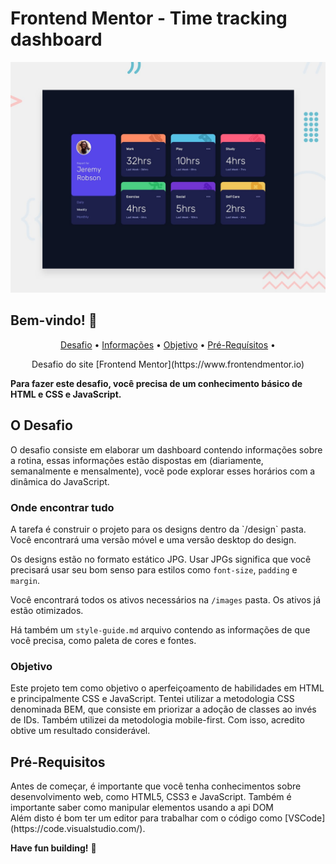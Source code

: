 # Frontend Mentor - Time tracking dashboard

![Design preview for the Time tracking dashboard coding challenge](./design/desktop-preview.jpg)

## Bem-vindo! 👋
<p align="center">
 <a href="#desafio">Desafio</a> •
 <a href="#info">Informações</a> •
 <a href="#objetivo">Objetivo</a> •
 <a href="#requisitos">Pré-Requísitos</a> • 
</p>
<p align="center">Desafio do site [Frontend Mentor](https://www.frontendmentor.io)</p>

**Para fazer este desafio, você precisa de um conhecimento básico de HTML e CSS e JavaScript.**

## O Desafio

<p id="desafio">O desafio consiste em elaborar um dashboard contendo informações sobre a rotina, essas informações estão dispostas em (diariamente, semanalmente e mensalmente), vocẽ pode explorar esses horários com a dinâmica do JavaScript.</p>

### Onde encontrar tudo

<p id="info">A tarefa é construir o projeto para os designs dentro da `/design` pasta. Você encontrará uma versão móvel e uma versão desktop do design.

Os designs estão no formato estático JPG. Usar JPGs significa que você precisará usar seu bom senso para estilos como `font-size`, `padding` e `margin`.

Você encontrará todos os ativos necessários na `/images` pasta. Os ativos já estão otimizados.

Há também um `style-guide.md` arquivo contendo as informações de que você precisa, como paleta de cores e fontes.</p>

### Objetivo

<p id="obejtivo">Este projeto tem como objetivo o aperfeiçoamento de habilidades em HTML e principalmente CSS e JavaScript. Tentei utilizar a metodologia CSS denominada BEM, que consiste em priorizar a adoção de classes ao invés de IDs. Também utilizei da metodologia mobile-first. Com isso, acredito obtive um resultado considerável.</p>

## Pré-Requisitos


<p id="requisitos">Antes de começar, é importante que você tenha conhecimentos sobre desenvolvimento web, como HTML5, CSS3 e JavaScript. Também é importante saber como manipular elementos usando a api DOM<br>
Além disto é bom ter um editor para trabalhar com o código como [VSCode](https://code.visualstudio.com/).</p>

**Have fun building!** 🚀

